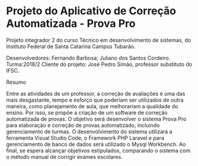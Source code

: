 # Projeto do Aplicativo de Correção Automatizada - Prova Pro #

Projeto integrador 2 do curso Técnico em desenvolvimento de sistemas, do Instituto Federal de Santa Catarina Campus Tubarão.

Desenvolvedores: Fernando Barbosa; Juliano dos Santos Cordeiro.
Turma:2018/2
Cliente do projeto: José Pedro Simão, professor substituto do IFSC.

Resumo

Entre as atividades de um professor, a correção de avaliações é uma das mais desgastante, tempo e esforço que poderiam ser utilizados de outra maneira, como planejamento de aula, que melhorariam a qualidade do ensino. Por isso, se propõe a criação de um software de correção automatizada de provas. O objetivo será desenvolver o sistema Prova Pro para elaboração e correção de provas automatizado, incluindo gerenciamento de turmas. O desenvolvimento do sistema utilizará a ferramenta Visual Studio Code, o Framework PHP Laravel e para gerenciamento de banco de dados será utilizado o Mysql Workbench. Ao final, se espera alcançar objetivos estipulados, comparando o sistema com o método manual de corrigir exames escolares.

